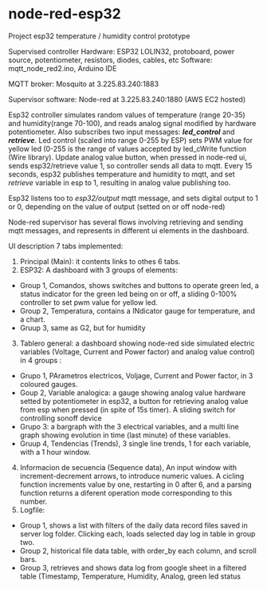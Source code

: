 # node-red-esp32
Project esp32 temperature / humidity control prototype

Supervised controller
Hardware: ESP32 LOLIN32, protoboard, power source, potentiometer, resistors, diodes, cables, etc
Software: mqtt_node_red2.ino, Arduino IDE

MQTT broker: Mosquito at 3.225.83.240:1883

Supervisor software: Node-red at 3.225.83.240:1880 (AWS EC2 hosted)


Esp32 controller simulates random values of temperature (range 20-35) and humidity(range 70-100), and reads analog signal modified by hardware potentiometer.
Also subscribes two input messages: _**led_control**_ and _**retrieve**_. Led control (scaled into range 0-255 by ESP) sets PWM value for yellow led (0-255 is the range of values accepted by led_cWrite function (Wire library). Update analog value button, when pressed in node-red ui, sends esp32/retrieve value 1, so controller sends all data to mqtt. Every 15 seconds, esp32 publishes temperature and humidity to mqtt, and set _retrieve_ variable in esp to 1, resulting in analog value publishing too.

Esp32 listens too to _esp32/output_ mqtt message, and sets digital output to 1 or 0, depending on the value of output (setted on or off node-red)

Node-red supervisor has several flows involving retrieving and sending mqtt messages, and represents in different ui elements in the dashboard. 


UI description
7 tabs implemented:
1. Principal (Main): it contents links to othes 6 tabs. 
2. ESP32: A dashboard with 3 groups of elements:
- Group 1, Comandos, shows switches and buttons to operate green led, a status indicator for the green led being on or off, a sliding 0-100% controller to set pwm value for yellow led. 
- Group 2, Temperatura, contains a INdicator gauge for temperature, and a chart. 
- Gruup 3, same as G2, but for humidity
3. Tablero general: a dashboard showing node-red side simulated electric variables (Voltage, Current and Power factor) and analog value control) in 4 groups :
- Grupo 1, PArametros electricos, Voljage, Current and Power factor, in 3 coloured gauges.
- Goup 2, Variable analogica: a gauge showing analog value hardware setted by potentiometer in esp32, a button for retrieving analog value from esp when pressed (in spite of 15s timer). A sliding switch for controlling sonoff device
- Grupo 3: a bargraph with the 3 electrical variables, and a multi line graph showing evolution in time (last minute) of these variables. 
- Gruup 4, Tendencias (Trends), 3 single line trends, 1 for each variable, with a 1 hour window. 
4. Informacion de secuencia (Sequence data), An input window with increment-decrement arrows, to introduce numeric values. A cicling function increments value by one, restarting in 0 after 6, and a parsing function returns a diferent operation mode corresponding to this number. 
5. Logfile: 
- Group 1, shows a list with filters of the daily data record files saved in server log folder. Clicking each, loads selected day log in table in group two.
- Group 2, historical file data table, with order_by each column, and scroll bars. 
- Group 3, retrieves and shows data log from google sheet in a filtered table (Timestamp, Temperature, Humidity, Analog, green led status




